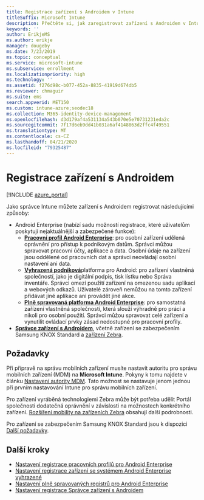 ```yaml
---
title: Registrace zařízení s Androidem v Intune
titleSuffix: Microsoft Intune
description: Přečtěte si, jak zaregistrovat zařízení s Androidem v Intune.
keywords: ''
author: ErikjeMS
ms.author: erikje
manager: dougeby
ms.date: 7/23/2019
ms.topic: conceptual
ms.service: microsoft-intune
ms.subservice: enrollment
ms.localizationpriority: high
ms.technology: ''
ms.assetid: f276d98c-b077-452a-8835-41919d674db5
ms.reviewer: chmaguir
ms.suite: ems
search.appverid: MET150
ms.custom: intune-azure;seodec18
ms.collection: M365-identity-device-management
ms.openlocfilehash: d3d179af4a531134a543b070e5e70731231eda2c
ms.sourcegitcommit: 7f17d6eb9dd41b031a6af4148863d2ffc4f49551
ms.translationtype: MT
ms.contentlocale: cs-CZ
ms.lasthandoff: 04/21/2020
ms.locfileid: "79325487"
---
```

# <a name="enroll-android-devices"></a>Registrace zařízení s Androidem

[!INCLUDE [azure_portal](../includes/azure_portal.md)]

Jako správce Intune můžete zařízení s Androidem registrovat následujícími způsoby:
- Android Enterprise (nabízí sadu možností registrace, které uživatelům poskytují nejaktuálnější a zabezpečené funkce):
    - [**Pracovní profil Android Enterprise**](android-work-profile-enroll.md): pro osobní zařízení udělená oprávnění pro přístup k podnikovým datům. Správci můžou spravovat pracovní účty, aplikace a data. Osobní údaje na zařízení jsou oddělené od pracovních dat a správci neovládají osobní nastavení ani data. 
    - [**Vyhrazená podniková**](android-kiosk-enroll.md)platforma pro Android: pro zařízení vlastněná společností, jako je digitální podpis, tisk lístku nebo Správa inventáře. Správci omezí použití zařízení na omezenou sadu aplikací a webových odkazů. Uživatelé zároveň nemůžou na tomto zařízení přidávat jiné aplikace ani provádět jiné akce.
    - [**Plně spravovaná platforma Android Enterprise**](android-fully-managed-enroll.md): pro samostatná zařízení vlastněná společností, která slouží výhradně pro práci a nikoli pro osobní použití. Správci můžou spravovat celé zařízení a vynutilit ovládací prvky zásad nedostupné pro pracovní profily. 
- [**Správce zařízení s Androidem**](android-enroll-device-administrator.md), včetně zařízení se zabezpečením Samsung KNOX Standard a [zařízení Zebra](../configuration/android-zebra-mx-overview.md). 

## <a name="prerequisites"></a>Požadavky

Při přípravě na správu mobilních zařízení musíte nastavit autoritu pro správu mobilních zařízení (MDM) na **Microsoft Intune**. Pokyny k tomu najdete v článku [Nastavení autority MDM](../fundamentals/mdm-authority-set.md). Tato možnost se nastavuje jenom jednou při prvním nastavování Intune pro správu mobilních zařízení.

Pro zařízení vyráběná technologiemi Zebra může být potřeba udělit Portál společnosti dodatečná oprávnění v závislosti na možnostech konkrétního zařízení. [Rozšíření mobility na zařízeních Zebra](../configuration/android-zebra-mx-overview.md) obsahují další podrobnosti.

Pro zařízení se zabezpečením Samsung KNOX Standard jsou k dispozici [Další požadavky](android-samsung-knox-mobile-enroll.md).

## <a name="next-steps"></a>Další kroky

- [Nastavení registrace pracovních profilů pro Android Enterprise](android-work-profile-enroll.md)
- [Nastavení registrace zařízení se systémem Android Enterprise vyhrazené](android-kiosk-enroll.md)
- [Nastavení plně spravovaných registrů pro Android Enterprise](android-fully-managed-enroll.md)
- [Nastavení registrace Správce zařízení s Androidem](android-enroll-device-administrator.md)

